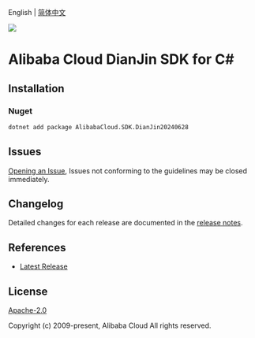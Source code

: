 English | [简体中文](README-CN.md)

![](https://aliyunsdk-pages.alicdn.com/icons/AlibabaCloud.svg)

# Alibaba Cloud DianJin SDK for C#

## Installation

### Nuget

```bash
dotnet add package AlibabaCloud.SDK.DianJin20240628
```

## Issues

[Opening an Issue](https://github.com/aliyun/alibabacloud-csharp-sdk/issues/new), Issues not conforming to the guidelines may be closed immediately.

## Changelog

Detailed changes for each release are documented in the [release notes](./ChangeLog.md).

## References

* [Latest Release](https://github.com/aliyun/alibabacloud-csharp-sdk/)

## License

[Apache-2.0](http://www.apache.org/licenses/LICENSE-2.0)

Copyright (c) 2009-present, Alibaba Cloud All rights reserved.
